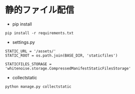 # 静的ファイル配信

* pip install
```
pip install -r requirements.txt
```

* settings.py
```
STATIC_URL = '/assets/'
STATIC_ROOT = os.path.join(BASE_DIR, 'staticfiles')

STATICFILES_STORAGE = 'whitenoise.storage.CompressedManifestStaticFilesStorage'
```

* collectstatic
```
python manage.py collectstatic
```
